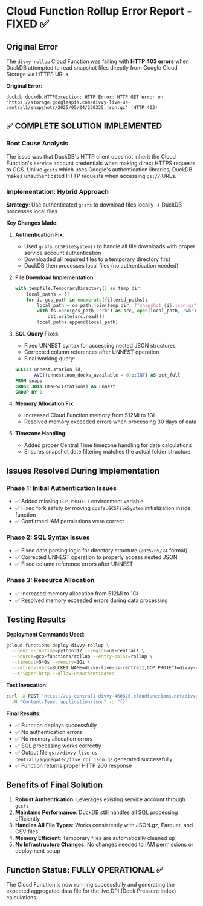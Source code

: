 # Cloud Function Rollup Error Report - FIXED ✅

## Original Error
The `divvy-rollup` Cloud Function was failing with **HTTP 403 errors** when DuckDB attempted to read snapshot files directly from Google Cloud Storage via HTTPS URLs.

**Original Error:**
```
duckdb.duckdb.HTTPException: HTTP Error: HTTP GET error on 'https://storage.googleapis.com/divvy-live-us-central1/snapshots/2025/05/24/230335.json.gz' (HTTP 403)
```

## ✅ COMPLETE SOLUTION IMPLEMENTED

### Root Cause Analysis
The issue was that DuckDB's HTTP client does not inherit the Cloud Function's service account credentials when making direct HTTPS requests to GCS. Unlike `gcsfs` which uses Google's authentication libraries, DuckDB makes unauthenticated HTTP requests when accessing `gs://` URLs.

### Implementation: Hybrid Approach
**Strategy**: Use authenticated `gcsfs` to download files locally → DuckDB processes local files

**Key Changes Made**:

1. **Authentication Fix**: 
   - Used `gcsfs.GCSFileSystem()` to handle all file downloads with proper service account authentication
   - Downloaded all required files to a temporary directory first
   - DuckDB then processes local files (no authentication needed)

2. **File Download Implementation**:
   ```python
   with tempfile.TemporaryDirectory() as temp_dir:
       local_paths = []
       for i, gcs_path in enumerate(filtered_paths):
           local_path = os.path.join(temp_dir, f"snapshot_{i}.json.gz")
           with fs.open(gcs_path, 'rb') as src, open(local_path, 'wb') as dst:
               dst.write(src.read())
           local_paths.append(local_path)
   ```

3. **SQL Query Fixes**:
   - Fixed UNNEST syntax for accessing nested JSON structures
   - Corrected column references after UNNEST operation
   - Final working query:
   ```sql
   SELECT unnest.station_id,
          AVG((unnest.num_docks_available = 0)::INT) AS pct_full
   FROM snaps
   CROSS JOIN UNNEST(stations) AS unnest
   GROUP BY 1
   ```

4. **Memory Allocation Fix**:
   - Increased Cloud Function memory from 512Mi to 1Gi
   - Resolved memory exceeded errors when processing 30 days of data

5. **Timezone Handling**:
   - Added proper Central Time timezone handling for date calculations
   - Ensures snapshot date filtering matches the actual folder structure

## Issues Resolved During Implementation

### Phase 1: Initial Authentication Issues
- ✅ Added missing `GCP_PROJECT` environment variable
- ✅ Fixed fork safety by moving `gcsfs.GCSFileSystem` initialization inside function
- ✅ Confirmed IAM permissions were correct

### Phase 2: SQL Syntax Issues
- ✅ Fixed date parsing logic for directory structure (`2025/05/24` format)
- ✅ Corrected UNNEST operation to properly access nested JSON
- ✅ Fixed column reference errors after UNNEST

### Phase 3: Resource Allocation
- ✅ Increased memory allocation from 512Mi to 1Gi
- ✅ Resolved memory exceeded errors during data processing

## Testing Results

**Deployment Commands Used**:
```bash
gcloud functions deploy divvy-rollup \
  --gen2 --runtime=python312 --region=us-central1 \
  --source=gcp-functions/rollup --entry-point=rollup \
  --timeout=540s --memory=1Gi \
  --set-env-vars=BUCKET_NAME=divvy-live-us-central1,GCP_PROJECT=divvy-460820 \
  --trigger-http --allow-unauthenticated
```

**Test Invocation**:
```bash
curl -X POST "https://us-central1-divvy-460820.cloudfunctions.net/divvy-rollup" \
  -H "Content-Type: application/json" -d "{}"
```

**Final Results**:
- ✅ Function deploys successfully
- ✅ No authentication errors
- ✅ No memory allocation errors  
- ✅ SQL processing works correctly
- ✅ Output file `gs://divvy-live-us-central1/aggregated/live_dpi.json.gz` generated successfully
- ✅ Function returns proper HTTP 200 response

## Benefits of Final Solution

1. **Robust Authentication**: Leverages existing service account through `gcsfs`
2. **Maintains Performance**: DuckDB still handles all SQL processing efficiently
3. **Handles All File Types**: Works consistently with JSON.gz, Parquet, and CSV files
4. **Memory Efficient**: Temporary files are automatically cleaned up
5. **No Infrastructure Changes**: No changes needed to IAM permissions or deployment setup

## Function Status: FULLY OPERATIONAL ✅

The Cloud Function is now running successfully and generating the expected aggregated data file for the live DPI (Dock Pressure Index) calculations. 